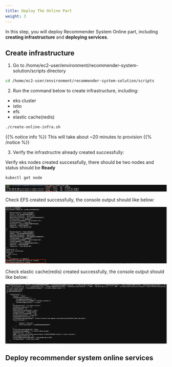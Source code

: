 ```yaml
---
title: Deploy The Online Part
weight: 3
---
```


In this step, you will deploy Recommender System Online part, including **creating infrastructure** and **deploying services**.

## Create infrastructure
1. Go to /home/ec2-user/environment/recommender-system-solution/scripts directory

```sh
cd /home/ec2-user/environment/recommender-system-solution/scripts
```

2. Run the command below to create infrastructure, including:
- eks cluster
- istio
- efs
- elastic cache(redis)

```sh
./create-online-infra.sh
```

{{% notice info %}}
This will take about ~20 minutes to provision
{{% /notice %}}

3. Verify the infrastructre already created successfully:

Verify eks nodes created successfully, there should be two nodes and status should be **Ready**
```sh
kubectl get node
```
![Verify EKS nodes](/images/check-eks-nodes.png)

Check EFS created successfully, the console output should like below:

![Verify EKS nodes](/images/check-efs.png)

Check elastic cache(redis) created successfully, the console output should like below:

![Verify EKS nodes](/images/check-redis.png)

## Deploy recommender system online services




